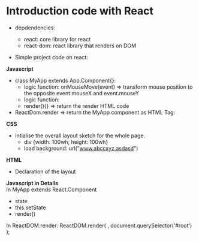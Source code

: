 # Introduction code with React

* depdendencies:
  * react: core library for react
  * react-dom: react library that renders on DOM
 
* Simple project code on react:

**Javascript**
* class MyApp extends App.Component{}: 
  * logic function: onMouseMove(event) => transform mouse position to the opposite event.mouseX and event.mouseY 
  * logic function: 
  * render(){} => return the render HTML code 
* ReactDom.render => return the MyApp component as HTML Tag: <MyApp />

**CSS**
* Intialise the overall layout sketch for the whole page.
  * div {width: 100wh; height: 100wh}
  * load background: url("www.abccxyz.asdasd")

**HTML**
* Declaration of the layout

**Javascript in Details**  
In MyApp extends React.Component 
 - state
 - this.setState
 - render()

In ReactDOM.render:
ReactDOM.render(
<MyApp />,
document.querySelector('#root')
);

